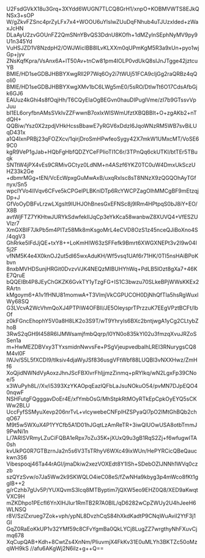 U2FsdGVkX18u3Grq+3XYdd6WUGN7TLCQ8GrH1/xnpO+KOBMVWTS8EJkQNSx3+sOP
W/gZkvFZSnc4prZyLFx7x4+WOOU6uYlslwZUuDqFNhub4uTJUzxlded+zWaxJcHN
DLaAyU2zvGOUnFZ2QmSNnYBvQS3DdnU8KOfh+1dMZyInSEphNyMV9py9U1n345Yd
VuHSJZD1V8NzdpH2/OWJWiclBB8ILvKLXXm0qUPmKgM5R3a9xUn+pyo1wjGp+jyv
ZNsKqfKpra/VsAnx6A+lT50Av+tnCw81pm4IOLP0vdUkQ8sIJnJTgge42jztcuYB
BMlE/HD1seGDBJHBBYXwgRll2P7Wq6Oy2i7tWUj51FCA9cljGg2raQRBz4qQoIi0
BMlE/HD1seGDBJHBBYXwgXMv1bC6LWg5mE0/5sRO/DtIwTt6O17CdsAfbGjk6GJ6
EAUuz4kGhi4s8fOqjHh/T6CQyEIaOgBEGvn0hauDIPuglVme/zI7b9GTssvVpJuu
bI1EL6oryfbnAMsSVkIvZZFwwnB7oxlxWlSWmUfztXBQBBIt+O+zgAKb2+nTdQH+
QQBiw/Ysz0X2zpdjVHkHcssBbawE7yRGV6xDdzI6JqoWNzRM5WB7svBiLUqD431x
a1Q4IxnPRBj23qFOZXcv/1qirjDroSmHPwfeoSygy42X7mkW1UMxcMT/VoSE69C0
kgR9VeP1gJab+HQbFgHbfQDZYCeFPIioTI1C6r/3TPnQq6ckUTKl/btTEr5TBuqk
SNTtW4jPX4vEs9CRMivGCtyz0LdNM+n4ASzf6YKZ0TC0uW4DmxUkSczUHZ33k2Ge
+dbmrMGg+tEN/VcEcWpxgGuMwAxB/uxqRxIsc8sT8NNzX9zQGQOhAyTGfnyx/Sn5
wpclYVo4lIVqv6CFve5kCPGeIPLBKnlDTp6RcYWCPZagOlhMMCgBF9mEtzqjDp+J
GfVoOyDBFvLrzwLXgsIt9IUHJOhBnesGxEFNSc8j9lRm4HPtpqS0bJ8iY+EO/X8B
avtWjFTZ7YKHtwJURYkSdwfekIIJqCp3eYkKca58wanbwZ8XUVQ4+VfESZUVlzr7
XmGXBIF7JkPb5m4PlTz58Mk8mKsgoMrL4eCVD8OzS1z45nceQJiBoXno4S/4qgV3
GhRrke5IFdJjQE+txY8++LoKmHIW63zSFFefk9Bmrt6XWGXNEPt3v2I9w04I5j2F
vfNM5K4e4X0knOJ2ut5dI65wxAduKH/Wf5vsq1UAf6r71HK/0TI5nsHAiBPoKbvn
8nxbMVHDSunjHRGit0DvzvVJK4NEQzMIBUHYhWq+PdLB5lOzt8gXa7+46KE7QruE
bQQEIBt4P8JEyChGKZK6GvkTY1yTzgFG+IS1C3bwzu70SLkeBPjWWsKKEx2RArtn
kMgoym6+A1v1fHNU81momwA+T3VlmjVkCGPUCOH0DjNhQfTla5hsRgWuxlWy68SQ
G3LVcvA2WcVhmQoXJ4PTPiW4OFBIl/JE5OleysprTPrzzuK7EEgVPztBCFt/IbOf
z0kFGncEhophY5V0a8H8LK2o3S9T/wT9Yhryls6BXc2bntjwgA1yCg2CLtybZhoB
3RwS2qGH9I458R6IJMWsamjfmbQqrp/l0YN0o835kYl02u3fmzqXvuJRZoSSen1a
m+HwMEZDBVxy3TYxsmidnNwvsFe+PSgVjeupvedbalhLREI3RNurygsCQ8M4vl0F
IWJv/S5L5fXCDI9/tlksiv4djaWyJSf836usgVFtWbf88LUQBl3vNXXHwz/ZmHf6
XoQjidNWNdVyAoxzJhnJScFBXIvrFhIjjmzZinmq+pRYIkq/wN2LgxFp39CNoe/5
x3WuPyh8L//Xv/i5393XzYKAOpqEazlQFbLaJsuNOkuO54/pvMN7DJpEQO40nqwF
NSHFutgFQgggavDoEr4E/xfYmbOsG/MhStpkRtMOyRTkEpCpkOyEYQ5sCKWw2BLU
UccFyfSSMyuXevp206nrTvL+vIcywebeCNFplHZSPyaQl7pO2IMtGhBQb2chqO67
M9t5w5WXuX4P1YYCfb5A1D01hJGqtLzAmReTR+3iwQlUOwUSA8otbTmmJ9PwNi1n
L/7ARISVRmyLZuCiFQBA1eRpx7oZu35K+jXUxQ9u3gB1RqS2Zj+f6wfugwITA0sh
kvUkPG0R7GTBzrnJa2n5s6V3TsTRhyV6WXc49ixWUn/HePYRCicQBeQauckwn3S6
Vibespoqj46Ta44rAGI/jmaDkiw2xezVOXEdt8Y1ISh+SDebOZlJNNh1WVq0czzb
szQYzSvw/o7Ja5Ww2k9SKWQLO4ieC08eS/fZwNHa9kbyg3p4mWco8fKt1ggIB++2
g/rCzhb7gUv5P/YUXQvmS3Icq8MTByptim7jQXW5eo9EHZ0Q8/XED9aKwqtVXC9H
mZKDhpo1PEcfI6YnXIHJlur1RmTB2R7A0BlL/qD6282wCpZWUy2U4hJeeH6WLNSQ
r8V/SzlZxrueg7Zok+vph/ypNL8DvzhCqS84hXkdKadtP9CNqWuAviI2YtF3j1GI
GqZ0RaEoKkUP1v32YMf59c8CFvYgmBa0QkLYCj8LugZZ7wrgthyNhFXuvCjmq678
XqCupQAB+Kdh+8CwtZs4XnNm/PIiuvmjX4FkKv31E0uMLYh3BKTZc50oMzqWH9kS
//afu6AKgWj2N6ilz+g++Q==
